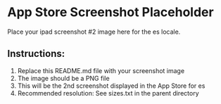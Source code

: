 # App Store Screenshot Placeholder

Place your ipad screenshot #2 image here for the es locale.

## Instructions:
1. Replace this README.md file with your screenshot image
2. The image should be a PNG file
3. This will be the 2nd screenshot displayed in the App Store for es
4. Recommended resolution: See sizes.txt in the parent directory
